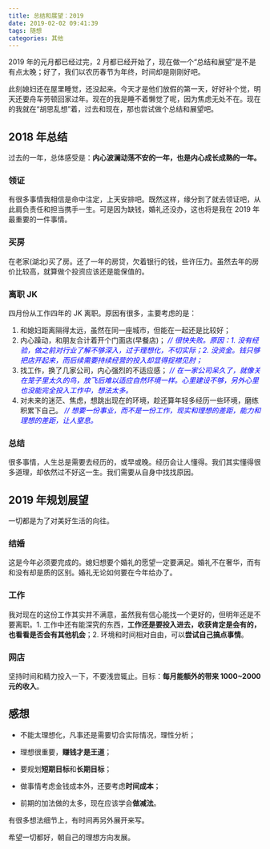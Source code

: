 ```yaml
---
title: 总结和展望：2019
date: 2019-02-02 09:41:39
tags: 随想
categories: 其他
---
```


2019 年的元月都已经过完，2 月都已经开始了，现在做一个“总结和展望”是不是有点太晚；好了，我们以农历春节为年终，时间却是刚刚好吧。

<!--more-->

此刻媳妇还在屋里睡觉，还没起来。今天才是他们放假的第一天，好好补个觉，明天还要舟车劳顿回家过年。现在的我是睡不着懒觉了呢，因为焦虑无处不在。现在的我就在“胡思乱想”着，过去和现在，那也尝试做个总结和展望吧。

## 2018 年总结

过去的一年，总体感受是：**内心波澜动荡不安的一年，也是内心成长成熟的一年。**

### 领证

有很多事情我相信是命中注定，上天安排吧。既然这样，缘分到了就去领证吧，从此肩负责任和担当携手一生。可是因为缺钱，婚礼还没办，这也将是我在 2019 年最重要的一件事情。

### 买房

在老家(湖北)买了房。还了一年的房贷，欠着银行的钱，些许压力。虽然去年的房价比较高，就算做个投资应该还是能保值的。

### 离职 JK

四月份从工作四年的 JK 离职。原因有很多，主要考虑的是：

1. 和媳妇距离隔得太远，虽然在同一座城市，但能在一起还是比较好；
2. 内心躁动，和朋友合计着开个门面店(早餐店)； *<font color="blue"> // 很快失败。原因：1. 没有经验，做之前对行业了解不够深入，过于理想化，不切实际；2. 没资金。钱只够把店开起来，而后续需要持续经营的投入却显得捉襟见肘；</font>*
3. 找工作，换了几家公司，内心强烈的不适应感；  *<font color="blue">  // 在一家公司呆久了，就像关在笼子里太久的鸟，放飞后难以适应自然环境一样。心里建设不够，另外心里也没能完全投入工作中，想法太多。</font>*
4. 对未来的迷茫、焦虑，想跳出现在的环境，趁还算年轻多经历一些环境，磨练积累下自己。  *<font color="blue"> // 想要一份事业，而不是一份工作，现实和理想的差距，能力和理想的差距，让人窒息。</font>*


### 总结

很多事情，人生总是需要去经历的，或早或晚。经历会让人懂得。我们其实懂得很多道理，却依然过不好这一生。我们需要从自身中找找原因。

## 2019 年规划展望

一切都是为了对美好生活的向往。

### 结婚

这是今年必须要完成的。媳妇想要个婚礼的愿望一定要满足。婚礼不在奢华，而有和没有却是质的区别。婚礼无论如何要在今年给办了。

### 工作

我对现在的这份工作其实并不满意，虽然我有信心能找一个更好的，但明年还是不要离职。1. 工作中还有能深究的东西，**工作还是要投入进去，收获肯定是会有的，也看看是否会有其他机会**；2. 环境和时间相对自由，可以**尝试自己搞点事情**。

### 网店

坚持时间和精力投入一下，不要浅尝辄止。目标：**每月能额外的带来 1000~2000 元的收入**。

## 感想

* 不能太理想化，凡事还是需要切合实际情况，理性分析；

* 理想很重要，**赚钱才是王道**；

* 要规划**短期目标**和**长期目标**；

* 做事情考虑金钱成本外，还要考虑**时间成本**；

* 前期的加法做的太多，现在应该学会**做减法**。

有很多想法细节上，有时间再另外展开来写。

希望一切都好，朝自己的理想方向发展。



